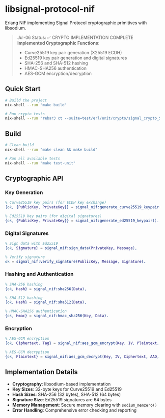 # libsignal-protocol-nif

Erlang NIF implementing Signal Protocol cryptographic primitives with libsodium.

> Jul-06 Status: ✅ CRYPTO IMPLEMENTATION COMPLETE
> **Implemented Cryptographic Functions:**
>
> - Curve25519 key pair generation (X25519 ECDH)
> - Ed25519 key pair generation and digital signatures
> - SHA-256 and SHA-512 hashing
> - HMAC-SHA256 authentication
> - AES-GCM encryption/decryption

## Quick Start

```bash
# Build the project
nix-shell --run "make build"

# Run crypto tests
nix-shell --run "rebar3 ct --suite=test/erl/unit/crypto/signal_crypto_SUITE.erl"
```

## Build

```bash
# Clean build
nix-shell --run "make clean && make build"

# Run all available tests
nix-shell --run "make test-unit"
```

## Cryptographic API

### Key Generation

```erlang
% Curve25519 key pairs (for ECDH key exchange)
{ok, {PublicKey, PrivateKey}} = signal_nif:generate_curve25519_keypair(),

% Ed25519 key pairs (for digital signatures)
{ok, {PublicKey, PrivateKey}} = signal_nif:generate_ed25519_keypair().
```

### Digital Signatures

```erlang
% Sign data with Ed25519
{ok, Signature} = signal_nif:sign_data(PrivateKey, Message),

% Verify signature
ok = signal_nif:verify_signature(PublicKey, Message, Signature).
```

### Hashing and Authentication

```erlang
% SHA-256 hashing
{ok, Hash} = signal_nif:sha256(Data),

% SHA-512 hashing
{ok, Hash} = signal_nif:sha512(Data),

% HMAC-SHA256 authentication
{ok, Hmac} = signal_nif:hmac_sha256(Key, Data).
```

### Encryption

```erlang
% AES-GCM encryption
{ok, Ciphertext, Tag} = signal_nif:aes_gcm_encrypt(Key, IV, Plaintext, AAD, TagLength),

% AES-GCM decryption
{ok, Plaintext} = signal_nif:aes_gcm_decrypt(Key, IV, Ciphertext, AAD, Tag, PlaintextLength).
```

## Implementation Details

- **Cryptography**: libsodium-based implementation
- **Key Sizes**: 32-byte keys for Curve25519 and Ed25519
- **Hash Sizes**: SHA-256 (32 bytes), SHA-512 (64 bytes)
- **Signature Size**: Ed25519 signatures are 64 bytes
- **Memory Management**: Secure memory clearing with `sodium_memzero()`
- **Error Handling**: Comprehensive error checking and reporting

